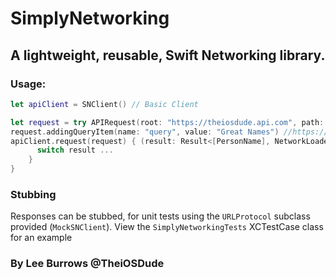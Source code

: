# SimplyNetworking

## A lightweight, reusable, Swift Networking library.

### Usage:

``` swift
let apiClient = SNClient() // Basic Client
```

```swift
let request = try APIRequest(root: "https://theiosdude.api.com", path: "test", method: "GET").urlRequest() // URLRequest
request.addingQueryItem(name: "query", value: "Great Names") //https://theiosdude.api.com/test?query=great%20names
apiClient.request(request) { (result: Result<[PersonName], NetworkLoaderError> ) in
      switch result ...
    }
}
```



### Stubbing

Responses can be stubbed, for unit tests using the `URLProtocol` subclass provided (```MockSNClient```). View the ``` SimplyNetworkingTests ``` XCTestCase class for an example

###  By Lee Burrows @TheiOSDude

